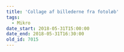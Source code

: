 ```yaml
---
title: 'Collage af billederne fra fotoløb'
tags:
  - Mikro
date_start: 2018-05-31T15:00:00
date_end: 2018-05-31T16:30:00
old_id: 7015
---
```

